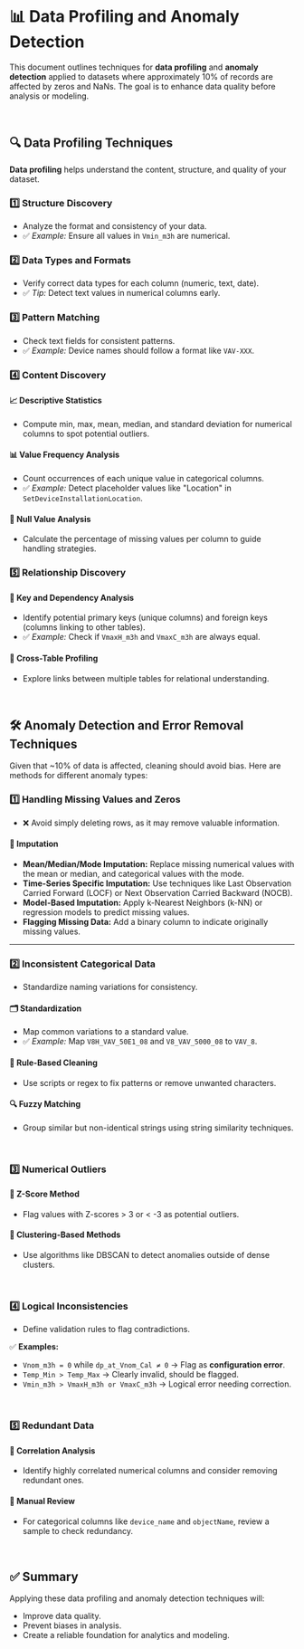 # 📊 Data Profiling and Anomaly Detection

This document outlines techniques for **data profiling** and **anomaly detection** applied to datasets where approximately 10% of records are affected by zeros and NaNs. The goal is to enhance data quality before analysis or modeling.

<br>

## 🔍 Data Profiling Techniques

**Data profiling** helps understand the content, structure, and quality of your dataset.

### 1️⃣ Structure Discovery
- Analyze the format and consistency of your data.
- ✅ *Example:* Ensure all values in `Vmin_m3h` are numerical.

### 2️⃣ Data Types and Formats
- Verify correct data types for each column (numeric, text, date).
- ✅ *Tip:* Detect text values in numerical columns early.

### 3️⃣ Pattern Matching
- Check text fields for consistent patterns.
- ✅ *Example:* Device names should follow a format like `VAV-XXX`.

### 4️⃣ Content Discovery
#### 📈 Descriptive Statistics
- Compute min, max, mean, median, and standard deviation for numerical columns to spot potential outliers.

#### 📊 Value Frequency Analysis
- Count occurrences of each unique value in categorical columns.
- ✅ *Example:* Detect placeholder values like "Location" in `SetDeviceInstallationLocation`.

#### 🚨 Null Value Analysis
- Calculate the percentage of missing values per column to guide handling strategies.

### 5️⃣ Relationship Discovery
#### 🔑 Key and Dependency Analysis
- Identify potential primary keys (unique columns) and foreign keys (columns linking to other tables).
- ✅ *Example:* Check if `VmaxH_m3h` and `VmaxC_m3h` are always equal.

#### 🔗 Cross-Table Profiling
- Explore links between multiple tables for relational understanding.

<br>

## 🛠 Anomaly Detection and Error Removal Techniques

Given that ~10% of data is affected, cleaning should avoid bias. Here are methods for different anomaly types:

### 1️⃣ Handling Missing Values and Zeros
- ❌ Avoid simply deleting rows, as it may remove valuable information.

#### 🔄 Imputation
- **Mean/Median/Mode Imputation:** Replace missing numerical values with the mean or median, and categorical values with the mode.
- **Time-Series Specific Imputation:** Use techniques like Last Observation Carried Forward (LOCF) or Next Observation Carried Backward (NOCB).
- **Model-Based Imputation:** Apply k-Nearest Neighbors (k-NN) or regression models to predict missing values.
- **Flagging Missing Data:** Add a binary column to indicate originally missing values.

---

### 2️⃣ Inconsistent Categorical Data
- Standardize naming variations for consistency.

#### 🗂 Standardization
- Map common variations to a standard value.
- ✅ *Example:* Map `V8H_VAV_50E1_08` and `V8_VAV_5000_08` to `VAV_8`.

#### 📝 Rule-Based Cleaning
- Use scripts or regex to fix patterns or remove unwanted characters.

#### 🔍 Fuzzy Matching
- Group similar but non-identical strings using string similarity techniques.

<br>

### 3️⃣ Numerical Outliers
#### 📐 Z-Score Method
- Flag values with Z-scores > 3 or < -3 as potential outliers.

#### 🧠 Clustering-Based Methods
- Use algorithms like DBSCAN to detect anomalies outside of dense clusters.

<br>

### 4️⃣ Logical Inconsistencies
- Define validation rules to flag contradictions.

✅ **Examples:**
- `Vnom_m3h = 0` while `dp_at_Vnom_Cal ≠ 0` → Flag as **configuration error**.
- `Temp_Min > Temp_Max` → Clearly invalid, should be flagged.
- `Vmin_m3h > VmaxH_m3h or VmaxC_m3h` → Logical error needing correction.

<br>

### 5️⃣ Redundant Data
#### 🔗 Correlation Analysis
- Identify highly correlated numerical columns and consider removing redundant ones.

#### 👀 Manual Review
- For categorical columns like `device_name` and `objectName`, review a sample to check redundancy.

<br>

## ✅ Summary
Applying these data profiling and anomaly detection techniques will:
- Improve data quality.
- Prevent biases in analysis.
- Create a reliable foundation for analytics and modeling.
